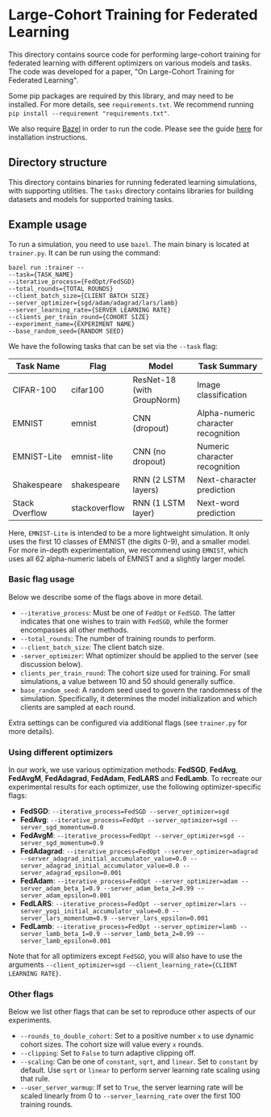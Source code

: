 # Large-Cohort Training for Federated Learning

This directory contains source code for performing large-cohort training for
federated learning with different optimizers on various models and tasks. The
code was developed for a paper, "On Large-Cohort Training for Federated
Learning".

Some pip packages are required by this library, and may need to be installed.
For more details, see `requirements.txt`. We recommend running `pip install
--requirement "requirements.txt"`.

We also require [Bazel](https://www.bazel.build/) in order to run the code.
Please see the guide
[here](https://docs.bazel.build/versions/master/install.html) for installation
instructions.

## Directory structure

This directory contains binaries for running federated learning simulations,
with supporting utilities. The `tasks` directory contains libraries for building
datasets and models for supported training tasks.

## Example usage

To run a simulation, you need to use `bazel`. The main binary is located at
`trainer.py`. It can be run using the command:

```
bazel run :trainer --
--task={TASK_NAME}
--iterative_process={FedOpt/FedSGD}
--total_rounds={TOTAL ROUNDS}
--client_batch_size={CLIENT BATCH SIZE}
--server_optimizer={sgd/adam/adagrad/lars/lamb}
--server_learning_rate={SERVER LEARNING RATE}
--clients_per_train_round={COHORT SIZE}
--experiment_name={EXPERIMENT NAME}
--base_random_seed={RANDOM SEED}
```

We have the following tasks that can be set via the `--task` flag:

<!-- mdformat off(This table is sensitive to automatic formatting changes) -->

| Task Name      | Flag          | Model               | Task Summary          |
| -------------- | ------------- | ------------------- | --------------------- |
| CIFAR-100      | cifar100      | ResNet-18 (with GroupNorm) | Image classification  |
| EMNIST         | emnist        | CNN (dropout)       | Alpha-numeric character recognition |
| EMNIST-Lite    | emnist-lite   | CNN (no dropout)    | Numeric character recognition |
| Shakespeare    | shakespeare   | RNN (2 LSTM layers) | Next-character prediction  |
| Stack Overflow | stackoverflow | RNN (1 LSTM layer)  | Next-word prediction  |

<!-- mdformat on -->

Here, `EMNIST-Lite` is intended to be a more lightweight simulation. It only
uses the first 10 classes of EMNIST (the digits 0-9), and a smaller model. For
more in-depth experimentation, we recommend using `EMNIST`, which uses all 62
alpha-numeric labels of EMNIST and a slightly larger model.

### Basic flag usage

Below we describe some of the flags above in more detail.

*   `--iterative_process`: Must be one of `FedOpt` or `FedSGD`. The latter
    indicates that one wishes to train with `FedSGD`, while the former
    encompasses all other methods.
*   `--total_rounds`: The number of training rounds to perform.
*   `--client_batch_size`: The client batch size.
*   `-server_optimizer`: What optimizer should be applied to the server (see
    discussion below).
*   `clients_per_train_round`: The cohort size used for training. For small
    simulations, a value between 10 and 50 should generally suffice.
*   `base_random_seed`: A random seed used to govern the randomness of the
    simulation. Specifically, it determines the model initialization and which
    clients are sampled at each round.

Extra settings can be configured via additional flags (see `trainer.py` for more
details).

### Using different optimizers

In our work, we use various optimization methods: **FedSGD**, **FedAvg**,
**FedAvgM**, **FedAdagrad**, **FedAdam**, **FedLARS** and **FedLamb**. To
recreate our experimental results for each optimizer, use the following
optimizer-specific flags:

*   **FedSGD**: `--iterative_process=FedSGD --server_optimizer=sgd`
*   **FedAvg**: `--iterative_process=FedOpt --server_optimizer=sgd
    --server_sgd_momentum=0.0`
*   **FedAvgM**: `--iterative_process=FedOpt --server_optimizer=sgd
    --server_sgd_momentum=0.9`
*   **FedAdagrad**: `--iterative_process=FedOpt --server_optimizer=adagrad
    --server_adagrad_initial_accumulator_value=0.0
    --server_adagrad_initial_accumulator_value=0.0
    --server_adagrad_epsilon=0.001`
*   **FedAdam**: `--iterative_process=FedOpt --server_optimizer=adam
    --server_adam_beta_1=0.9 --server_adam_beta_2=0.99
    --server_adam_epsilon=0.001`
*   **FedLARS**: `--iterative_process=FedOpt --server_optimizer=lars
    --server_yogi_initial_accumulator_value=0.0 --server_lars_momentum=0.9
    --server_lars_epsilon=0.001`
*   **FedLamb**: `--iterative_process=FedOpt --server_optimizer=lamb
    --server_lamb_beta_1=0.9 --server_lamb_beta_2=0.99
    --server_lamb_epsilon=0.001`

Note that for all optimizers except `FedSGD`, you will also have to use the
arguments `--client_optimizer=sgd --client_learning_rate={CLIENT LEARNING
RATE}`.

### Other flags

Below we list other flags that can be set to reproduce other aspects of our
experiments.

*   `--rounds_to_double_cohort`: Set to a positive number `x` to use dynamic
    cohort sizes. The cohort size will value every `x` rounds.
*   `--clipping`: Set to `False` to turn adaptive clipping off.
*   `--scaling`: Can be one of `constant`, `sqrt`, and `linear`. Set to
    `constant` by default. Use `sqrt` or `linear` to perform server learning
    rate scaling using that rule.
*   `--user_server_warmup`: If set to `True`, the server learning rate will be
    scaled linearly from 0 to `--server_learning_rate` over the first 100
    training rounds.
